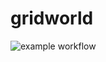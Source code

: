 # gridworld

![example workflow](https://github.com/hy144328-rl-games/gridworld/actions/workflows/pylint.yml/badge.svg)

